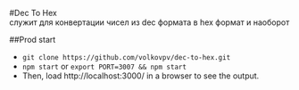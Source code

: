 #Dec To Hex  
служит для конвертации чисел из dec формата в hex формат и наоборот  
 
##Prod start

* `git clone https://github.com/volkovpv/dec-to-hex.git`  
* `npm start` or `export PORT=3007 && npm start`   
* Then, load http://localhost:3000/ in a browser to see the output.